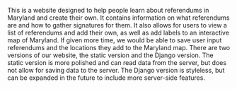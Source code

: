 This is a website designed to help people learn about referendums in Maryland and create their own. It contains information on what referendums are and how to gather signatures for them. It also allows for users to view a list of referendums and add their own, as well as add labels to an interactive map of Maryland.
If given more time, we would be able to save user input referendums and the locations they add to the Maryland map.
There are two versions of our website, the static version and the Django version. The static version is more polished and can read data from the server, but does not allow for saving data to the server. The Django version is styleless, but can be expanded in the future to include more server-side features.
